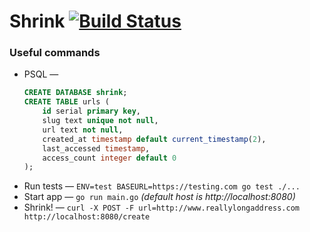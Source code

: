 # Shrink [![Build Status](https://api.travis-ci.org/vannio/go-shrink.svg?branch=master)](https://travis-ci.org/vannio/go-shrink)

### Useful commands

- PSQL —
  ```sql
  CREATE DATABASE shrink;
  CREATE TABLE urls (
      id serial primary key,
      slug text unique not null,
      url text not null,
      created_at timestamp default current_timestamp(2),
      last_accessed timestamp,
      access_count integer default 0
  );
  ```
- Run tests — `ENV=test BASEURL=https://testing.com go test ./...`
- Start app — `go run main.go` _(default host is http://localhost:8080)_
- Shrink! — `curl -X POST -F url=http://www.reallylongaddress.com http://localhost:8080/create`
